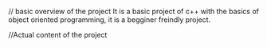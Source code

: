 // basic overview of the project
It is a basic project of c++ with the basics of object oriented programming, it is a begginer freindly project.

//Actual content of the project
